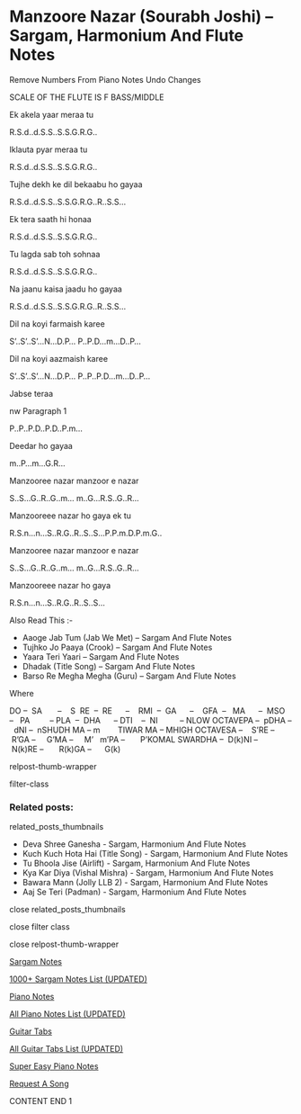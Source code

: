 
# Manzoore Nazar (Sourabh Joshi) – Sargam, Harmonium And Flute Notes

Remove Numbers From Piano Notes
Undo Changes

SCALE OF THE FLUTE IS F BASS/MIDDLE

Ek akela yaar meraa tu

R.S.d..d.S.S..S.S.G.R.G..

Iklauta pyar meraa tu

R.S.d..d.S.S..S.S.G.R.G..

Tujhe dekh ke dil bekaabu ho gayaa

R.S.d..d.S.S..S.S.G.R.G..R..S.S…

Ek tera saath hi honaa

R.S.d..d.S.S..S.S.G.R.G..

Tu lagda sab toh sohnaa

R.S.d..d.S.S..S.S.G.R.G..

Na jaanu kaisa jaadu ho gayaa

R.S.d..d.S.S..S.S.G.R.G..R..S.S…

Dil na koyi farmaish karee

S’..S’..S’…N…D.P… P..P.D…m…D..P…

Dil na koyi aazmaish karee

S’..S’..S’…N…D.P… P..P..P.D…m…D..P…

Jabse teraa

nw Paragraph 1

P..P..P.D..P.D..P.m…

Deedar ho gayaa

m..P…m…G.R…

Manzooree nazar manzoor e nazar

S..S…G..R..G..m… m..G…R.S..G..R…

Manzooreee nazar ho gaya ek tu

R.S.n…n…S..R.G..R..S..S…P.P.m.D.P.m.G..

Manzooree nazar manzoor e nazar

S..S…G..R..G..m… m..G…R.S..G..R…

Manzooreee nazar ho gaya

R.S.n…n…S..R.G..R..S..S…

Also Read This :-

* Aaoge Jab Tum (Jab We Met) – Sargam And Flute Notes
* Tujhko Jo Paaya (Crook) – Sargam And Flute Notes
* Yaara Teri Yaari – Sargam And Flute Notes
* Dhadak (Title Song) – Sargam And Flute Notes
* Barso Re Megha Megha (Guru) – Sargam And Flute Notes

Where

DO –  SA       –    S  RE  –  RE      –    RMI  –  GA      –    GFA  –   MA      –  MSO  –   PA         – PLA  –  DHA      – DTI    –  NI          – NLOW OCTAVEPA –  pDHA –  dNI –  nSHUDH MA – m        TIWAR MA – MHIGH OCTAVESA –    S’RE –     R’GA –     G’MA –     M’   m’PA –       P’KOMAL SWARDHA –  D(k)NI –       N(k)RE –       R(k)GA –      G(k)

relpost-thumb-wrapper

filter-class

### Related posts:

related_posts_thumbnails

* Deva Shree Ganesha - Sargam, Harmonium And Flute Notes
* Kuch Kuch Hota Hai (Title Song) - Sargam, Harmonium And Flute Notes
* Tu Bhoola Jise (Airlift) - Sargam, Harmonium And Flute Notes
* Kya Kar Diya (Vishal Mishra) - Sargam, Harmonium And Flute Notes
* Bawara Mann (Jolly LLB 2) - Sargam, Harmonium And Flute Notes
* Aaj Se Teri (Padman) - Sargam, Harmonium And Flute Notes

close related_posts_thumbnails

close filter class

close relpost-thumb-wrapper

[Sargam Notes](https://www.notationsworld.com/sargam-notes.html)

[1000+ Sargam Notes List (UPDATED)](https://www.notationsworld.com/all-songs-list-sargam-notes.html)

[Piano Notes](https://www.notationsworld.com/piano-notes.html)

[All Piano Notes List (UPDATED)](https://www.notationsworld.com/all-songs-list-piano-notes.html)

[Guitar Tabs](https://www.notationsworld.com/guitar-tabs.html)

[All Guitar Tabs List (UPDATED)](https://www.notationsworld.com/all-songs-list-guitar-tabs.html)

[Super Easy Piano Notes](https://studywall.in/)

[Request A Song](https://www.notationsworld.com/request-a-song.html)

CONTENT END 1

